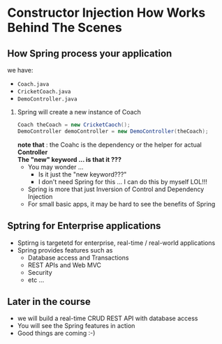 # Constructor Injection How Works Behind The Scenes 

## How Spring process your application 
we have: 
* `Coach.java`
* `CricketCoach.java`
* `DemoController.java`

1. Spring will create a new instance of Coach  
    ```java 
    Coach theCoach = new CricketCaoch();
    DemoController demoController = new DemoController(theCoach);
    ```  
   **note that** : the Coahc is the dependency or the helper for actual **Controller**  
**The "new" keyword ... is that it ???** 
   * You may wonder ...
     * Is it just the "new keyword???"
     * I don't need Spring for this ... I can do this by myself LOL!!!
   * Spring is more that just Inversion of Control and Dependency Injection
   * For small basic apps, it may be hard to see the benefits of Spring

## Sptring for Enterprise applications 
* Sptirng is targetetd for enterprise, real-time / real-world applications 
* Spring provides features such as 
  * Database access and Transactions 
  * REST APIs and Web MVC
  * Security
  * etc ...

## Later in the course 
* we will build a real-time CRUD REST API with database access
* You will see the Spring features in action
* Good things are coming :-)

